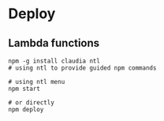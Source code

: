 # Deploy

## Lambda functions

```
npm -g install claudia ntl
# using ntl to provide guided npm commands

# using ntl menu
npm start

# or directly
npm deploy
```
